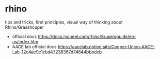 # rhino
tips and tricks, first principles, visual way of thinking about Rhino/Grasshopper

- official docs https://docs.mcneel.com/rhino/8/usersguide/en-us/index.htm
- AACE lab official docs https://aacelab.notion.site/Cooper-Union-AACE-Lab-12c4ae9e1cbd47238367d74644bbbdeb
